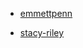 <!-- Please use Markdown to create a link to your Github profile using either your name or github user name as the text, and place your name alphabetically on this page. -->
* [emmettpenn](https://github.com/chingu-voyages/v47-tier1-team-04/pull/35)
- [stacy-riley](https://github.com/stacy-riley)